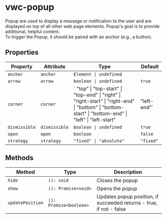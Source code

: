 # vwc-popup

Popup are used to display a message or notification to the user and are displayed on top of all other web page elements.
Popup's goal is to provide additional, helpful content.   
To trigger the Popup, it should be paired with an anchor (e.g., a button).

## Properties

| Property      | Attribute     | Type                                                                                                                                                                 | Default   |
| ------------- | ------------- | -------------------------------------------------------------------------------------------------------------------------------------------------------------------- | --------- |
| `anchor`      | `anchor`      | `Element \| undefined`                                                                                                                                               |           |
| `arrow`       | `arrow`       | `boolean \| undefined`                                                                                                                                               | `true`    |
| `corner`      | `corner`      | ` "top" \| "top-start" \| "top-end" \| "right" \| "right-start" \| "right-end" \| "bottom" \| "bottom-start" \| "bottom-end" \| "left" \| "left-start" | "left-end"` | `"left"`  |
| `dismissible` | `dismissible` | `boolean \| undefined`                                                                                                                                               | `true`    |
| `open`        | `open`        | `boolean`                                                                                                                                                            | `false`   |
| `strategy`    | `strategy`    | `"fixed" \| "absolute"`                                                                                                                                              | `"fixed"` |

## Methods

| Method           | Type                   | Description                                                         |
| ---------------- | ---------------------- | ------------------------------------------------------------------- |
| `hide`           | `(): void`             | Closes the popup                                                    |
| `show`           | `(): Promise<void>`    | Opens the popup                                                     |
| `updatePosition` | `(): Promise<boolean>` | Updates popup position, if succeeded returns - true, if not - false |